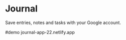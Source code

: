 # Journal

Save entries, notes and tasks with your Google account.

#demo
journal-app-22.netlify.app

